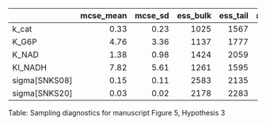 |               |   mcse_mean |   mcse_sd |   ess_bulk |   ess_tail |   r_hat |
|:--------------|------------:|----------:|-----------:|-----------:|--------:|
| k_cat         |        0.33 |      0.23 |       1025 |       1567 |       1 |
| K_G6P         |        4.76 |      3.36 |       1137 |       1777 |       1 |
| K_NAD         |        1.38 |      0.98 |       1424 |       2059 |       1 |
| KI_NADH       |        7.82 |      5.61 |       1261 |       1595 |       1 |
| sigma[SNKS08] |        0.15 |      0.11 |       2583 |       2135 |       1 |
| sigma[SNKS20] |        0.03 |      0.02 |       2178 |       2283 |       1 |
Table: Sampling diagnostics for manuscript Figure 5, Hypothesis 3